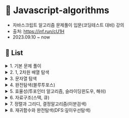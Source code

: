 # 🌱 Javascript-algorithms
- 자바스크립트 알고리즘 문제풀이 입문(코딩테스트 대비) 강의
- 출처: https://inf.run/cU1H
- 2023.09.10 ~ now

## 📑 List
<details>
<summary>1. 기본 문제 풀이</summary>

1. [세 수 중 최솟값](https://github.com/hyzzzzy/javascript-algorithms/blob/main/basic/1.%20%EC%84%B8%20%EC%88%98%20%EC%A4%91%20%EC%B5%9C%EC%86%9F%EA%B0%92.js)
2. [삼각형 판별하기](https://github.com/hyzzzzy/javascript-algorithms/blob/main/basic/2.%20%EC%82%BC%EA%B0%81%ED%98%95%20%ED%8C%90%EB%B3%84%ED%95%98%EA%B8%B0.js)
3. [연필개수](https://github.com/hyzzzzy/javascript-algorithms/blob/main/basic/3.%20%EC%97%B0%ED%95%84%20%EA%B0%9C%EC%88%98.js)
4. [1부터 N까지의 합](https://github.com/hyzzzzy/javascript-algorithms/blob/main/basic/4.%201%EB%B6%80%ED%84%B0%20N%EA%B9%8C%EC%A7%80%20%ED%95%A9%20%EC%B6%9C%EB%A0%A5%ED%95%98%EA%B8%B0.js)
5. [최솟값 구하기](https://github.com/hyzzzzy/javascript-algorithms/blob/main/basic/5.%20%EC%B5%9C%EC%86%9F%EA%B0%92%20%EA%B5%AC%ED%95%98%EA%B8%B0.js)
6. [홀수](https://github.com/hyzzzzy/javascript-algorithms/blob/main/basic/6.%20%ED%99%80%EC%88%98.js)
7. [10부제](https://github.com/hyzzzzy/javascript-algorithms/blob/main/basic/7.%2010%EB%B6%80%EC%A0%9C.js)
8. [일곱난쟁이](https://github.com/hyzzzzy/javascript-algorithms/blob/main/basic/8.%20%EC%9D%BC%EA%B3%B1%EB%82%9C%EC%9F%81%EC%9D%B4.js)
9. [A를 #으로](https://github.com/hyzzzzy/javascript-algorithms/blob/main/basic/9.%20A%EB%A5%BC%20%23%EC%9C%BC%EB%A1%9C.js)
10. [문자 찾기](https://github.com/hyzzzzy/javascript-algorithms/blob/main/basic/10.%20%EB%AC%B8%EC%9E%90%EC%B0%BE%EA%B8%B0.js)
11. [대문자 찾기](https://github.com/hyzzzzy/javascript-algorithms/blob/main/basic/11.%20%EB%8C%80%EB%AC%B8%EC%9E%90%20%EC%B0%BE%EA%B8%B0.js)
12. [대문자로 통일](https://github.com/hyzzzzy/javascript-algorithms/blob/main/basic/12.%20%EB%8C%80%EB%AC%B8%EC%9E%90%EB%A1%9C%20%ED%86%B5%EC%9D%BC.js)
13. [대소문자변환](https://github.com/hyzzzzy/javascript-algorithms/blob/main/basic/13.%20%EB%8C%80%EC%86%8C%EB%AC%B8%EC%9E%90%20%EB%B3%80%ED%99%98.js)
14. [가장 긴 문자열](https://github.com/hyzzzzy/javascript-algorithms/blob/main/basic/14.%20%EA%B0%80%EC%9E%A5%20%EA%B8%B4%20%EB%AC%B8%EC%9E%90%EC%97%B4.js)
15. [가운데 문자 출력(substring, substr)](https://github.com/hyzzzzy/javascript-algorithms/blob/main/basic/15.%20%EA%B0%80%EC%9A%B4%EB%8D%B0%20%EB%AC%B8%EC%9E%90%20%EC%B6%9C%EB%A0%A5.js)
16. [중복문자제거(indexOf)](https://github.com/hyzzzzy/javascript-algorithms/blob/main/basic/16.%20%EC%A4%91%EB%B3%B5%EB%AC%B8%EC%9E%90%EC%A0%9C%EA%B1%B0.js)
17. [중복단어제거](https://github.com/hyzzzzy/javascript-algorithms/blob/main/basic/17.%20%EC%A4%91%EB%B3%B5%EB%8B%A8%EC%96%B4%EC%A0%9C%EA%B1%B0.js)
</details>

<details>
<summary>2. 1, 2차원 배열 탐색</summary>

1. [큰 수 출력하기](https://github.com/hyzzzzy/javascript-algorithms/blob/main/array-search/1.%20%ED%81%B0%20%EC%88%98%20%EC%B6%9C%EB%A0%A5%ED%95%98%EA%B8%B0.js)
2. [보이는 학생](https://github.com/hyzzzzy/javascript-algorithms/blob/main/array-search/2.%20%EB%B3%B4%EC%9D%B4%EB%8A%94%20%ED%95%99%EC%83%9D.js)
3. [가위바위보](https://github.com/hyzzzzy/javascript-algorithms/blob/main/array-search/3.%20%EA%B0%80%EC%9C%84%20%EB%B0%94%EC%9C%84%20%EB%B3%B4.js)
4. [점수 계산](https://github.com/hyzzzzy/javascript-algorithms/blob/main/array-search/4.%20%EC%A0%90%EC%88%98%EA%B3%84%EC%82%B0.js)
5. [등수구하기](https://github.com/hyzzzzy/javascript-algorithms/blob/main/array-search/5.%20%EB%93%B1%EC%88%98%EA%B5%AC%ED%95%98%EA%B8%B0.js)
6. [격자판 최대합](https://github.com/hyzzzzy/javascript-algorithms/blob/main/array-search/6.%20%EA%B2%A9%EC%9E%90%ED%8C%90%20%EC%B5%9C%EB%8C%80%ED%95%A9.js)
7. [봉우리](https://github.com/hyzzzzy/javascript-algorithms/blob/main/array-search/7.%20%EB%B4%89%EC%9A%B0%EB%A6%AC.js)
</details>

<details>
<summary>3. 문자열 탐색</summary>

1. [회문문자열](https://github.com/hyzzzzy/javascript-algorithms/blob/main/string-search/1.%20%ED%9A%8C%EB%AC%B8%20%EB%AC%B8%EC%9E%90%EC%97%B4.js)
2. [팰린드롬](https://github.com/hyzzzzy/javascript-algorithms/blob/main/string-search/2.%20%EC%9C%A0%ED%9A%A8%ED%95%9C%20%ED%8C%B0%EB%A6%B0%EB%93%9C%EB%A1%AC.js)
3. [숫자만 추출](https://github.com/hyzzzzy/javascript-algorithms/blob/main/string-search/3.%20%EC%88%AB%EC%9E%90%EB%A7%8C%20%EC%B6%94%EC%B6%9C.js)
4. [가장 짧은 문자거리](https://github.com/hyzzzzy/javascript-algorithms/blob/main/string-search/4.%20%EA%B0%80%EC%9E%A5%20%EC%A7%A7%EC%9D%80%20%EB%AC%B8%EC%9E%90%EA%B1%B0%EB%A6%AC.js)
5. [문자열 압축](https://github.com/hyzzzzy/javascript-algorithms/blob/main/string-search/5.%20%EB%AC%B8%EC%9E%90%EC%97%B4%20%EC%95%95%EC%B6%95.js)
</details>

<details>
<summary>4. 완전탐색(블루투포스)</summary>

1. [자리수의 합](https://github.com/hyzzzzy/javascript-algorithms/blob/main/brute-force/1.%20%EC%9E%90%EB%A6%AC%EC%88%98%EC%9D%98%20%ED%95%A9.js)
2. [뒤집은 소수](https://github.com/hyzzzzy/javascript-algorithms/blob/main/brute-force/2.%20%EB%92%A4%EC%A7%91%EC%9D%80%20%EC%86%8C%EC%88%98.js)
3. [멘토링](https://github.com/hyzzzzy/javascript-algorithms/blob/main/brute-force/3.%20%EB%A9%98%ED%86%A0%EB%A7%81.js)
4. [졸업선물](https://github.com/hyzzzzy/javascript-algorithms/blob/main/brute-force/4.%20%EC%A1%B8%EC%97%85%20%EC%84%A0%EB%AC%BC.js)
5. [K번째 큰 수](https://github.com/hyzzzzy/javascript-algorithms/blob/main/brute-force/5.%20K%EB%B2%88%EC%A7%B8%20%ED%81%B0%20%EC%88%98.js)
</details>

<details>
<summary>5. 효율성(투포인터 알고리즘, 슬라이딩윈도우, 해쉬)</summary>

1. [두 배열 합치기(Two Pointers Algorithm)](https://github.com/hyzzzzy/javascript-algorithms/blob/main/hash%2C%20sliding-window%2C%20two-pointers-algorithm/1.%20%EB%91%90%20%EB%B0%B0%EC%97%B4%20%ED%95%A9%EC%B9%98%EA%B8%B0.js)
2. [공통원소구하기(Two Pointers Algorithm)](https://github.com/hyzzzzy/javascript-algorithms/blob/main/hash%2C%20sliding-window%2C%20two-pointers-algorithm/2.%20%EA%B3%B5%ED%86%B5%EC%9B%90%EC%86%8C%20%EA%B5%AC%ED%95%98%EA%B8%B0.js)
3. [연속부분수열1(Two Pointers Algorithm)](https://github.com/hyzzzzy/javascript-algorithms/blob/main/hash%2C%20sliding-window%2C%20two-pointers-algorithm/3.%20%EC%97%B0%EC%86%8D%20%EB%B6%80%EB%B6%84%EC%88%98%EC%97%B4%201.js)
4. [연속부분수열2(Two Pointers Algorithm)](https://github.com/hyzzzzy/javascript-algorithms/blob/main/hash%2C%20sliding-window%2C%20two-pointers-algorithm/4.%20%EC%97%B0%EC%86%8D%20%EB%B6%80%EB%B6%84%EC%88%98%EC%97%B4%202.js)
5. [최대 매출(Sliding Window)](https://github.com/hyzzzzy/javascript-algorithms/blob/main/hash%2C%20sliding-window%2C%20two-pointers-algorithm/5.%20%EC%B5%9C%EB%8C%80%20%EB%A7%A4%EC%B6%9C.js)
6. [학급 회장(Hash Map)](https://github.com/hyzzzzy/javascript-algorithms/blob/main/hash%2C%20sliding-window%2C%20two-pointers-algorithm/6.%20%ED%95%99%EA%B8%89%20%ED%9A%8C%EC%9E%A5(%ED%95%B4%EC%89%AC).js)
7. [아나그램(Hash Map)](https://github.com/hyzzzzy/javascript-algorithms/blob/main/hash%2C%20sliding-window%2C%20two-pointers-algorithm/7.%20%EC%95%84%EB%82%98%EA%B7%B8%EB%9E%A8(%ED%95%B4%EC%89%AC).js)
8. [모든 아나그램 찾기(Hash & Sliding Window && Two Pointers Algorithm)](https://github.com/hyzzzzy/javascript-algorithms/blob/main/hash%2C%20sliding-window%2C%20two-pointers-algorithm/8.%20%EB%AA%A8%EB%93%A0%20%EC%95%84%EB%82%98%EA%B7%B8%EB%9E%A8%20%EC%B0%BE%EA%B8%B0(%ED%95%B4%EC%89%AC%2C%20%ED%88%AC%ED%8F%AC%EC%9D%B8%ED%84%B0%2C%20%EC%8A%AC%EB%9D%BC%EC%9D%B4%EB%94%A9%20%EC%9C%88%EB%8F%84%EC%9A%B0).js)
</details>

<details>
<summary>6. 자료구조(스택, 큐)</summary>

1. [올바른 괄호(스택)](https://github.com/hyzzzzy/javascript-algorithms/blob/main/stack%2C%20queue/1.%20%EC%98%AC%EB%B0%94%EB%A5%B8%20%EA%B4%84%ED%98%B8.js)
2. [괄호 문자 제거(스택)](https://github.com/hyzzzzy/javascript-algorithms/blob/main/stack%2C%20queue/2.%20%EA%B4%84%ED%98%B8%EB%AC%B8%EC%9E%90%EC%A0%9C%EA%B1%B0.js)
3. [크레인 인형뽑기(스택)](https://github.com/hyzzzzy/javascript-algorithms/blob/main/stack%2C%20queue/3.%20%ED%81%AC%EB%A0%88%EC%9D%B8%20%EC%9D%B8%ED%98%95%EB%BD%91%EA%B8%B0.js)
4. [후위식 (postfix) 연산(스택)](https://github.com/hyzzzzy/javascript-algorithms/blob/main/stack%2C%20queue/4.%20%ED%9B%84%EC%9C%84%EC%8B%9D%20%EC%97%B0%EC%82%B0.js)
5. [쇠막대기(스택)](https://github.com/hyzzzzy/javascript-algorithms/blob/main/stack%2C%20queue/5.%20%EC%87%A0%EB%A7%89%EB%8C%80%EA%B8%B0.js)
6. [공주구하기(큐)](https://github.com/hyzzzzy/javascript-algorithms/blob/main/stack%2C%20queue/6.%20%EA%B3%B5%EC%A3%BC%20%EA%B5%AC%ED%95%98%EA%B8%B0.js)
7. [교육과정설계(큐)](https://github.com/hyzzzzy/javascript-algorithms/blob/main/stack%2C%20queue/7.%20%EA%B5%90%EC%9C%A1%EA%B3%BC%EC%A0%95%20%EC%84%A4%EA%B3%84.js)
</details>

<details>
<summary>7. 정렬과 그리디, 결정알고리즘(이분검색)</summary>

1. [선택정렬](https://github.com/hyzzzzy/javascript-algorithms/blob/main/sort%2C%20greedy%2C%20deterministic-algorithm/1.%20%EC%84%A0%ED%83%9D%20%EC%A0%95%EB%A0%AC.js)
2. [버블정렬](https://github.com/hyzzzzy/javascript-algorithms/blob/main/sort%2C%20greedy%2C%20deterministic-algorithm/2.%20%EB%B2%84%EB%B8%94%20%EC%A0%95%EB%A0%AC.js)
3. [Special Sort(버블정렬응용)](https://github.com/hyzzzzy/javascript-algorithms/blob/main/sort%2C%20greedy%2C%20deterministic-algorithm/3.%20Special%20Sort.js)
4. [삽입정렬](https://github.com/hyzzzzy/javascript-algorithms/blob/main/sort%2C%20greedy%2C%20deterministic-algorithm/4.%20%EC%82%BD%EC%9E%85%20%EC%A0%95%EB%A0%AC.js)
5. [LRU(카카오 캐시 변형 : 삽입정렬응용)](https://github.com/hyzzzzy/javascript-algorithms/blob/main/sort%2C%20greedy%2C%20deterministic-algorithm/5.%20Least%20Recently%20Used.js)
6. [장난꾸러기 현수](https://github.com/hyzzzzy/javascript-algorithms/blob/main/sort%2C%20greedy%2C%20deterministic-algorithm/6.%20%EC%9E%A5%EB%82%9C%EA%BE%B8%EB%9F%AC%EA%B8%B0%20%ED%98%84%EC%88%98.js)
7. [좌표 정렬](https://github.com/hyzzzzy/javascript-algorithms/blob/main/sort%2C%20greedy%2C%20deterministic-algorithm/7.%20%EC%A2%8C%ED%91%9C%20%EC%A0%95%EB%A0%AC.js)
8. [회의실 배정](https://github.com/hyzzzzy/javascript-algorithms/blob/main/sort%2C%20greedy%2C%20deterministic-algorithm/8.%20%ED%9A%8C%EC%9D%98%EC%8B%A4%20%EB%B0%B0%EC%A0%95.js)
9. [결혼식](https://github.com/hyzzzzy/javascript-algorithms/blob/main/sort%2C%20greedy%2C%20deterministic-algorithm/9.%20%EA%B2%B0%ED%98%BC%EC%8B%9D.js)
10. [이분검색](https://github.com/hyzzzzy/javascript-algorithms/blob/main/sort%2C%20greedy%2C%20deterministic-algorithm/10.%20%EC%9D%B4%EB%B6%84%EA%B2%80%EC%83%89.js)
11. [뮤직비디오(결정알고리즘)](https://github.com/hyzzzzy/javascript-algorithms/blob/main/sort%2C%20greedy%2C%20deterministic-algorithm/11.%20%EB%AE%A4%EC%A7%81%EB%B9%84%EB%94%94%EC%98%A4(%EA%B2%B0%EC%A0%95%EC%95%8C%EA%B3%A0%EB%A6%AC%EC%A6%98).js)
12. [마구간 정하기(결정알고리즘)](https://github.com/hyzzzzy/javascript-algorithms/blob/main/sort%2C%20greedy%2C%20deterministic-algorithm/12.%20%EB%A7%88%EA%B5%AC%EA%B0%84%20%EC%A0%95%ED%95%98%EA%B8%B0(%EA%B2%B0%EC%A0%95%EC%95%8C%EA%B3%A0%EB%A6%AC%EC%A6%98).js)
</details>


<details>
<summary>8. 재귀함수와 완전탐색(DFS:깊이우선탐색)</summary>

1. [재귀함수와 스택프레임](https://github.com/hyzzzzy/javascript-algorithms/blob/main/recursive%2C%20exhaustive-search(dfs)/1.%20%EC%9E%AC%EA%B7%80%ED%95%A8%EC%88%98.js)
2. [이진수 출력(재귀)](https://github.com/hyzzzzy/javascript-algorithms/blob/main/recursive%2C%20exhaustive-search(dfs)/2.%20%EC%9E%AC%EA%B7%80%ED%95%A8%EC%88%98%EB%A5%BC%20%EC%9D%B4%EC%9A%A9%ED%95%9C%20%EC%9D%B4%EC%A7%84%EC%88%98%20%EC%B6%9C%EB%A0%A5.js)
3. [이진트리순회(DFS: 깊이우선탐색)](https://github.com/hyzzzzy/javascript-algorithms/blob/main/recursive%2C%20exhaustive-search(dfs)/3.%20%EC%9D%B4%EC%A7%84%ED%8A%B8%EB%A6%AC%20%EC%88%9C%ED%9A%8C(%EA%B9%8A%EC%9D%B4%EC%9A%B0%EC%84%A0%ED%83%90%EC%83%89).js)
4. [부분집합 구하기(이진트리 DFS)](https://github.com/hyzzzzy/javascript-algorithms/blob/main/recursive%2C%20exhaustive-search(dfs)/4.%20%EB%B6%80%EB%B6%84%EC%A7%91%ED%95%A9%20%EA%B5%AC%ED%95%98%EA%B8%B0(DFS).js)
5. [합이 같은 부분집합(이진트리 DFS)](https://github.com/hyzzzzy/javascript-algorithms/blob/main/recursive%2C%20exhaustive-search(dfs)/5.%20%ED%95%A9%EC%9D%B4%20%EA%B0%99%EC%9D%80%20%EB%B6%80%EB%B6%84%EC%A7%91%ED%95%A9.js)
6. [바둑이 승차(이진트리 DFS)](https://github.com/hyzzzzy/javascript-algorithms/blob/main/recursive%2C%20exhaustive-search(dfs)/6.%20%EB%B0%94%EB%91%91%EC%9D%B4%20%EC%8A%B9%EC%B0%A8.js)
7. [최대점수 구하기(이진트리 DFS)](https://github.com/hyzzzzy/javascript-algorithms/blob/main/recursive%2C%20exhaustive-search(dfs)/7.%20%EC%B5%9C%EB%8C%80%EC%A0%90%EC%88%98%20%EA%B5%AC%ED%95%98%EA%B8%B0.js)
8. [중복순열(다중 for문과 재귀의 차이점)](https://github.com/hyzzzzy/javascript-algorithms/blob/main/recursive%2C%20exhaustive-search(dfs)/8.%20%EC%A4%91%EB%B3%B5%EC%88%9C%EC%97%B4%20%EA%B5%AC%ED%95%98%EA%B8%B0.js)
9. [동전교환(DFS-Cut Edge Tech)](https://github.com/hyzzzzy/javascript-algorithms/blob/main/recursive%2C%20exhaustive-search(dfs)/9.%20%EB%8F%99%EC%A0%84%EA%B5%90%ED%99%98.js)
10. [순열 구하기](https://github.com/hyzzzzy/javascript-algorithms/blob/main/recursive%2C%20exhaustive-search(dfs)/10.%20%EC%88%9C%EC%97%B4%20%EA%B5%AC%ED%95%98%EA%B8%B0.js)
11. [팩토리얼](https://github.com/hyzzzzy/javascript-algorithms/blob/main/recursive%2C%20exhaustive-search(dfs)/11.%20%ED%8C%A9%ED%86%A0%EB%A6%AC%EC%96%BC.js)
12. [조합수(메모이제이션)](https://github.com/hyzzzzy/javascript-algorithms/blob/main/recursive%2C%20exhaustive-search(dfs)/12.%20%EC%A1%B0%ED%95%A9%EC%9D%98%20%EA%B2%BD%EC%9A%B0%EC%88%98(%EB%A9%94%EB%AA%A8%EC%9D%B4%EC%A0%9C%EC%9D%B4%EC%85%98).js)
13. [수열 추측하기(순열, 이항계수 응용)](https://github.com/hyzzzzy/javascript-algorithms/blob/main/recursive%2C%20exhaustive-search(dfs)/13.%20%EC%88%98%EC%97%B4%20%EC%B6%94%EC%B8%A1%ED%95%98%EA%B8%B0.js)
14. [조합 구하기(중요)](https://github.com/hyzzzzy/javascript-algorithms/blob/main/recursive%2C%20exhaustive-search(dfs)/14.%20%EC%A1%B0%ED%95%A9%20%EA%B5%AC%ED%95%98%EA%B8%B0.js)
15. [수들의 조합](https://github.com/hyzzzzy/javascript-algorithms/blob/main/recursive%2C%20exhaustive-search(dfs)/15.%20%EC%88%98%EB%93%A4%EC%9D%98%20%EC%A1%B0%ED%95%A9.js)
</details>